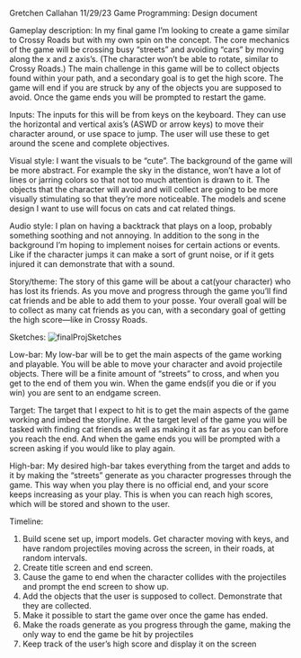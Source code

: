 Gretchen Callahan
11/29/23
Game Programming: Design document

Gameplay description:
In my final game I’m looking to create a game similar to Crossy Roads but with my own spin on the concept. The core mechanics of the game will be crossing busy “streets” and avoiding “cars” by moving along the x and z axis’s. (The character won’t be able to rotate, similar to Crossy Roads.) The main challenge in this game will be to collect objects found within your path, and a secondary goal is to get the high score. The game will end if you are struck by any of the objects you are supposed to avoid. Once the game ends you will be prompted to restart the game.

Inputs:
The inputs for this will be from keys on the keyboard. They can use the horizontal and vertical axis’s (ASWD or arrow keys) to move their character around, or use space to jump. The user will use these to get around the scene and complete objectives.

Visual style:
I want the visuals to be “cute”. The background of the game will be more abstract. For example the sky in the distance, won’t have a lot of lines or jarring colors so that not too much attention is drawn to it. The objects that the character will avoid and will collect are going to be more visually stimulating so that they’re more noticeable. The models and scene design I want to use will focus on cats and cat related things.

Audio style:
I plan on having a backtrack that plays on a loop, probably something soothing and not annoying. In addition to the song in the background I’m hoping to implement noises for certain actions or events. Like if the character jumps it can make a sort of grunt noise, or if it gets injured it can demonstrate that with a sound.

Story/theme:
The story of this game will be about a cat(your character) who has lost its friends. As you move and progress through the game you’ll find cat friends and be able to add them to your posse. Your overall goal will be to collect as many cat friends as you can, with a secondary goal of getting the high score—like in Crossy Roads.

Sketches: ![finalProjSketches](https://github.com/gretchencallahan/csc470-fall2023/assets/98057945/ed0a55e3-4643-41e2-a0bd-27f117c5ee9b)

 
Low-bar:
My low-bar will be to get the main aspects of the game working and playable. You will be able to move your character and avoid projectile objects. There will be a finite amount of “streets” to cross, and when you get to the end of them you win. When the game ends(if you die or if you win) you are sent to an endgame screen.

Target:
The target that I expect to hit is to get the main aspects of the game working and imbed the storyline. At the target level of the game you will be tasked with finding cat friends as well as making it as far as you can before you reach the end. And when the game ends you will be prompted with a screen asking if you would like to play again.

High-bar:
My desired high-bar takes everything from the target and adds to it by making the “streets” generate as you character progresses through the game. This way when you play there is no official end, and your score keeps increasing as your play. This is when you can reach high scores, which will be stored and shown to the user. 

Timeline:
1.	Build scene set up, import models. Get character moving with keys, and have random projectiles moving across the screen, in their roads, at random intervals. 
2.	Create title screen and end screen.
3.	Cause the game to end when the character collides with the projectiles and prompt the end screen to show up.
4.	Add the objects that the user is supposed to collect. Demonstrate that they are collected.
5.	Make it possible to start the game over once the game has ended.
6.	Make the roads generate as you progress through the game, making the only way to end the game be hit by projectiles
7.	Keep track of the user’s high score and display it on the screen

